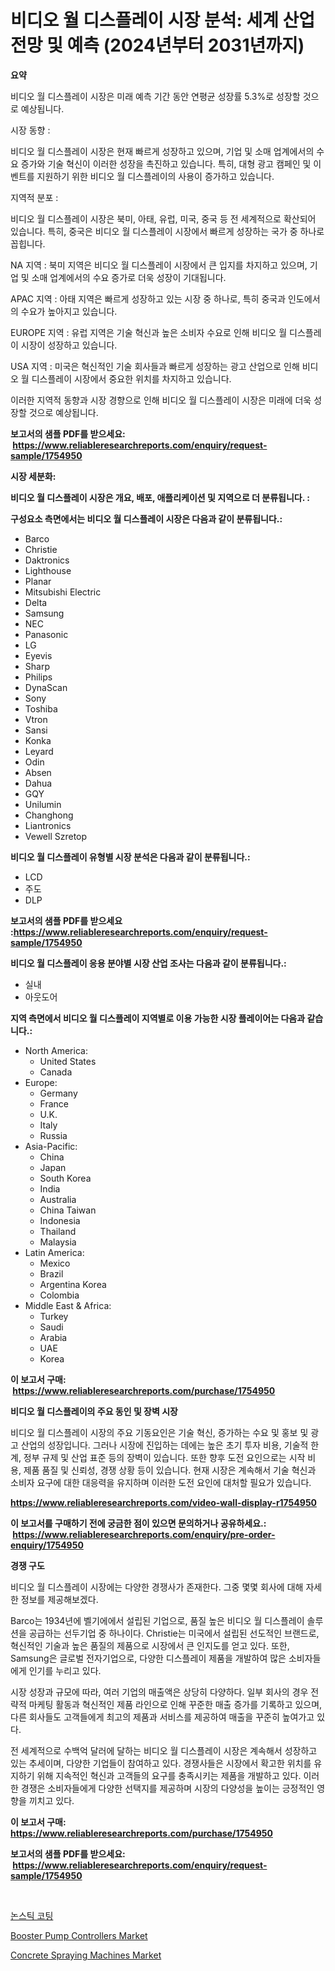 <p><h1>비디오 월 디스플레이 시장 분석: 세계 산업 전망 및 예측 (2024년부터 2031년까지)</h1></p><p><strong>요약</strong></p>
<p><p>비디오 월 디스플레이 시장은 미래 예측 기간 동안 연평균 성장률 5.3%로 성장할 것으로 예상됩니다.</p><p>시장 동향 :</p><p>비디오 월 디스플레이 시장은 현재 빠르게 성장하고 있으며, 기업 및 소매 업계에서의 수요 증가와 기술 혁신이 이러한 성장을 촉진하고 있습니다. 특히, 대형 광고 캠페인 및 이벤트를 지원하기 위한 비디오 월 디스플레이의 사용이 증가하고 있습니다.</p><p>지역적 분포 :</p><p>비디오 월 디스플레이 시장은 북미, 아태, 유럽, 미국, 중국 등 전 세계적으로 확산되어 있습니다. 특히, 중국은 비디오 월 디스플레이 시장에서 빠르게 성장하는 국가 중 하나로 꼽힙니다.</p><p>NA 지역 : 북미 지역은 비디오 월 디스플레이 시장에서 큰 입지를 차지하고 있으며, 기업 및 소매 업계에서의 수요 증가로 더욱 성장이 기대됩니다.</p><p>APAC 지역 : 아태 지역은 빠르게 성장하고 있는 시장 중 하나로, 특히 중국과 인도에서의 수요가 높아지고 있습니다.</p><p>EUROPE 지역 : 유럽 지역은 기술 혁신과 높은 소비자 수요로 인해 비디오 월 디스플레이 시장이 성장하고 있습니다.</p><p>USA 지역 : 미국은 혁신적인 기술 회사들과 빠르게 성장하는 광고 산업으로 인해 비디오 월 디스플레이 시장에서 중요한 위치를 차지하고 있습니다.</p><p>이러한 지역적 동향과 시장 경향으로 인해 비디오 월 디스플레이 시장은 미래에 더욱 성장할 것으로 예상됩니다.</p></p>
<p><strong>보고서의 샘플 PDF를 받으세요: &nbsp;<a href="https://www.reliableresearchreports.com/enquiry/request-sample/1754950">https://www.reliableresearchreports.com/enquiry/request-sample/1754950</a></strong></p>
<p><strong>시장 세분화:</strong></p>
<p><strong> 비디오 월 디스플레이 시장은 개요, 배포, 애플리케이션 및 지역으로 더 분류됩니다. :</strong></p>
<p><strong>구성요소 측면에서는 비디오 월 디스플레이 시장은 다음과 같이 분류됩니다.:</strong></p>
<p><ul><li>Barco</li><li>Christie</li><li>Daktronics</li><li>Lighthouse</li><li>Planar</li><li>Mitsubishi Electric</li><li>Delta</li><li>Samsung</li><li>NEC</li><li>Panasonic</li><li>LG</li><li>Eyevis</li><li>Sharp</li><li>Philips</li><li>DynaScan</li><li>Sony</li><li>Toshiba</li><li>Vtron</li><li>Sansi</li><li>Konka</li><li>Leyard</li><li>Odin</li><li>Absen</li><li>Dahua</li><li>GQY</li><li>Unilumin</li><li>Changhong</li><li>Liantronics</li><li>Vewell
    Szretop</li></ul></p>
<p><strong> 비디오 월 디스플레이 유형별 시장 분석은 다음과 같이 분류됩니다.:</strong></p>
<p><ul><li>LCD</li><li>주도</li><li>DLP</li></ul></p>
<p><strong>보고서의 샘플 PDF를 받으세요 :<a href="https://www.reliableresearchreports.com/enquiry/request-sample/1754950">https://www.reliableresearchreports.com/enquiry/request-sample/1754950</a></strong></p>
<p><strong> 비디오 월 디스플레이 응용 분야별 시장 산업 조사는 다음과 같이 분류됩니다.:</strong></p>
<p><ul><li>실내</li><li>아웃도어</li></ul></p>
<p><strong>지역 측면에서 비디오 월 디스플레이 지역별로 이용 가능한 시장 플레이어는 다음과 같습니다.:</strong></p>
<p><ul>
    <li>
        North America:
        <ul>
            <li>United States</li>
            <li>Canada</li>
        </ul>
    </li>
    <li>
        Europe:
        <ul>
            <li>Germany</li>
            <li>France</li>
            <li>U.K.</li>
            <li>Italy</li>
            <li>Russia</li>
        </ul>
    </li>
    <li>
        Asia-Pacific:
        <ul>
            <li>China</li>
            <li>Japan</li>
            <li>South Korea</li>
            <li>India</li>
            <li>Australia</li>
            <li>China Taiwan</li>
            <li>Indonesia</li>
            <li>Thailand</li>
            <li>Malaysia</li>
        </ul>
    </li>
    <li>
        Latin America:
        <ul>
            <li>Mexico</li>
            <li>Brazil</li>
            <li>Argentina Korea</li>
            <li>Colombia</li>
        </ul>
    </li>
    <li>
        Middle East & Africa:
        <ul>
            <li>Turkey</li>
            <li>Saudi</li>
            <li>Arabia</li>
            <li>UAE</li>
            <li>Korea</li>
        </ul>
    </li>
    </ul></p>
<p><strong>이 보고서 구매: &nbsp;<a href="https://www.reliableresearchreports.com/purchase/1754950">https://www.reliableresearchreports.com/purchase/1754950</a></strong></p>
<p><strong>비디오 월 디스플레이의 주요 동인 및 장벽 시장</strong></p>
<p><p>비디오 월 디스플레이 시장의 주요 기동요인은 기술 혁신, 증가하는 수요 및 홍보 및 광고 산업의 성장입니다. 그러나 시장에 진입하는 데에는 높은 초기 투자 비용, 기술적 한계, 정부 규제 및 산업 표준 등의 장벽이 있습니다. 또한 향후 도전 요인으로는 시작 비용, 제품 품질 및 신뢰성, 경쟁 상황 등이 있습니다. 현재 시장은 계속해서 기술 혁신과 소비자 요구에 대한 대응력을 유지하며 이러한 도전 요인에 대처할 필요가 있습니다.</p></p>
<p><strong><a href="https://www.reliableresearchreports.com/video-wall-display-r1754950">https://www.reliableresearchreports.com/video-wall-display-r1754950</a></strong></p>
<p><strong>이 보고서를 구매하기 전에 궁금한 점이 있으면 문의하거나 공유하세요.: &nbsp;<a href="https://www.reliableresearchreports.com/enquiry/pre-order-enquiry/1754950">https://www.reliableresearchreports.com/enquiry/pre-order-enquiry/1754950</a></strong></p>
<p><strong>경쟁 구도</strong></p>
<p><p>비디오 월 디스플레이 시장에는 다양한 경쟁사가 존재한다. 그중 몇몇 회사에 대해 자세한 정보를 제공해보겠다.</p><p>Barco는 1934년에 벨기에에서 설립된 기업으로, 품질 높은 비디오 월 디스플레이 솔루션을 공급하는 선두기업 중 하나이다. Christie는 미국에서 설립된 선도적인 브랜드로, 혁신적인 기술과 높은 품질의 제품으로 시장에서 큰 인지도를 얻고 있다. 또한, Samsung은 글로벌 전자기업으로, 다양한 디스플레이 제품을 개발하여 많은 소비자들에게 인기를 누리고 있다.</p><p>시장 성장과 규모에 따라, 여러 기업의 매출액은 상당히 다양하다. 일부 회사의 경우 전략적 마케팅 활동과 혁신적인 제품 라인으로 인해 꾸준한 매출 증가를 기록하고 있으며, 다른 회사들도 고객들에게 최고의 제품과 서비스를 제공하여 매출을 꾸준히 높여가고 있다.</p><p>전 세계적으로 수백억 달러에 달하는 비디오 월 디스플레이 시장은 계속해서 성장하고 있는 추세이며, 다양한 기업들이 참여하고 있다. 경쟁사들은 시장에서 확고한 위치를 유지하기 위해 지속적인 혁신과 고객들의 요구를 충족시키는 제품을 개발하고 있다. 이러한 경쟁은 소비자들에게 다양한 선택지를 제공하며 시장의 다양성을 높이는 긍정적인 영향을 끼치고 있다.</p></p>
<p><strong>이 보고서 구매: &nbsp; <a href="https://www.reliableresearchreports.com/purchase/1754950">https://www.reliableresearchreports.com/purchase/1754950</a></strong></p>
<p><strong>보고서의 샘플 PDF를 받으세요: &nbsp;<a href="https://www.reliableresearchreports.com/enquiry/request-sample/1754950">https://www.reliableresearchreports.com/enquiry/request-sample/1754950</a></strong><strong></strong></p>
<p>&nbsp;</p>
<p><p><a href="https://github.com/trmesnao7959541/Market-Research-Report-List-1/blob/main/255319430422.md">논스틱 코팅</a></p><p><a href="https://github.com/markusgodoy/Market-Research-Report-List-3/blob/main/booster-pump-controllers-market.md">Booster Pump Controllers Market</a></p><p><a href="https://github.com/arionmp/Market-Research-Report-List-3/blob/main/concrete-spraying-machines-market.md">Concrete Spraying Machines Market</a></p></p>
